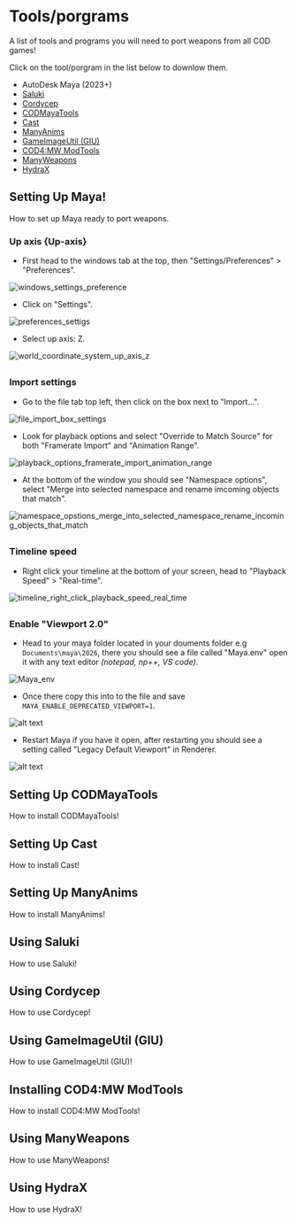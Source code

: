 # Tools/porgrams

A list of tools and programs you will need to port weapons from all COD games!

Click on the tool/porgram in the list below to downlow them.

- AutoDesk Maya (2023+)
- [Saluki](https://github.com/echo000/saluki-releases/releases)
- [Cordycep](https://github.com/Scobalula/Cordycep/releases)
- [CODMayaTools](https://github.com/ManyAsset/CODMayaTools/releases)
- [Cast](https://github.com/dtzxporter/cast/releases)
- [ManyAnims](https://github.com/ManyAsset/ManyAnims/releases)
- [GameImageUtil (GIU)](https://github.com/Scobalula/GameImageUtil/releases)
- [COD4:MW ModTools](https://github.com/ManyAsset/cod4mw-modtools/releases) 
- [ManyWeapons](https://github.com/ManyAsset/ManyWeapons/releases)
- [HydraX](https://github.com/Scobalula/HydraX/releases)

## Setting Up Maya!
How to set up Maya ready to port weapons.

### Up axis {Up-axis}

- First head to the windows tab at the top, then "Settings/Preferences" > "Preferences".

![windows_settings_preference](windows_settings_preference.jpg)

- Click on "Settings".

![preferences_settigs](preferences_settigs.jpg)

- Select up axis: Z.

![world_coordinate_system_up_axis_z](world_coordinate_system_up_axis_z.jpg)

##

### Import settings

- Go to the file tab top left, then click on the box next to "Import...".

![file_import_box_settings](file_import_box_settings-1.jpg)

- Look for playback options and select "Override to Match Source" for both "Framerate Import" and "Animation Range".

![playback_options_framerate_import_animation_range](playback_options_framerate_import_animation_range.jpg)

- At the bottom of the window you should see "Namespace options", select "Merge into selected namespace and rename imcoming objects that match".

![namespace_opstions_merge_into_selected_namespace_rename_incoming_objects_that_match](namespace_opstions_merge_into_selected_namespace_rename_incoming_objects_that_match.jpg)

##

### Timeline speed

- Right click your timeline at the bottom of your screen, head to "Playback Speed" > "Real-time".

![timeline_right_click_playback_speed_real_time](timeline_right_click_playback_speed_real_time.jpg)


##

### Enable "Viewport 2.0"

- Head to your maya folder located in your douments folder e.g `Documents\maya\2026`, there you should see a file called
"Maya.env" open it with any text editor *(notepad, np++, VS code)*.

![Maya_env](Maya_env.jpg)

- Once there copy this into to the file and save `MAYA_ENABLE_DEPRECATED_VIEWPORT=1`.

![alt text](maya_env_open.jpg)

- Restart Maya if you have it open, after restarting you should see a setting called "Legacy Default Viewport" in Renderer.

![alt text](viewport_2_0.jpg)


## Setting Up CODMayaTools

How to install CODMayaTools!


## Setting Up Cast

How to install Cast!


## Setting Up ManyAnims

How to install ManyAnims!


## Using Saluki

How to use Saluki!


## Using Cordycep

How to use Cordycep!


## Using GameImageUtil (GIU)

How to use GameImageUtil (GIU)!


## Installing COD4:MW ModTools

How to install COD4:MW ModTools!


## Using ManyWeapons

How to use ManyWeapons!


## Using HydraX

How to use HydraX!

